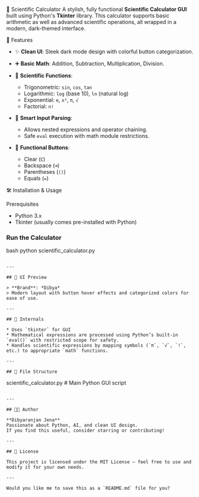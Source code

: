 
 🧮  Scientific Calculator
A stylish, fully functional **Scientific Calculator GUI** built using Python's **Tkinter** library. This calculator supports basic arithmetic as well as advanced scientific operations, all wrapped in a modern, dark-themed interface.

 🚀 Features

* ✨ **Clean UI**: Sleek dark mode design with colorful button categorization.
* ➕ **Basic Math**: Addition, Subtraction, Multiplication, Division.
* 📐 **Scientific Functions**:

  * Trigonometric: `sin`, `cos`, `tan`
  * Logarithmic: `log` (base 10), `ln` (natural log)
  * Exponential: `e`, `x²`, `π`, `√`
  * Factorial: `n!`
* 🧠 **Smart Input Parsing**:

  * Allows nested expressions and operator chaining.
  * Safe `eval` execution with math module restrictions.
* 🔄 **Functional Buttons**:

  * Clear (`C`)
  * Backspace (`⌫`)
  * Parentheses (`()`)
  * Equals (`=`)

🛠️ Installation & Usage

 Prerequisites

* Python 3.x
* Tkinter (usually comes pre-installed with Python)

### Run the Calculator

bash
python scientific_calculator.py
```

---

## 📸 UI Preview

> **Brand**: *Dibya*
> Modern layout with button hover effects and categorized colors for ease of use.

---

## 🧠 Internals

* Uses `tkinter` for GUI
* Mathematical expressions are processed using Python’s built-in `eval()` with restricted scope for safety.
* Handles scientific expressions by mapping symbols (`π`, `√`, `!`, etc.) to appropriate `math` functions.

---

## 📁 File Structure

```
scientific_calculator.py   # Main Python GUI script
```

---

## 👨‍💻 Author

**Dibyaranjan Jena**
Passionate about Python, AI, and clean UI design.
If you find this useful, consider starring or contributing!

---

## 📄 License

This project is licensed under the MIT License — feel free to use and modify it for your own needs.

---

Would you like me to save this as a `README.md` file for you?

